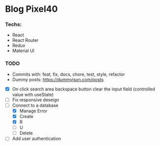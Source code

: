 # Blog Pixel40

### Techs:

- React
- React Router
- Redux
- Material UI

### TODO

- Commits with: feat, fix, docs, chore, test, style, refactor
- Dummy posts: https://dummyjson.com/posts
- [x] On click search area backspace button clear the input field (controlled value with useState)
- [ ] Fix responsive deseign
- [ ] Connect to a database
  - [x] Manage Error
  - [x] Create
  - [x] R
  - [ ] U
  - [ ] Delete
- [ ] Add user authentication
